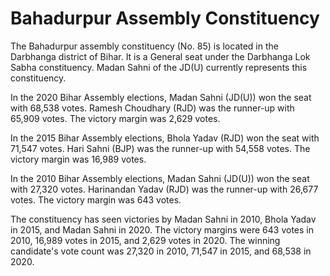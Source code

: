# Bahadurpur Assembly Constituency

The Bahadurpur assembly constituency (No. 85) is located in the Darbhanga district of Bihar. It is a General seat under the Darbhanga Lok Sabha constituency. Madan Sahni of the JD(U) currently represents this constituency.

In the 2020 Bihar Assembly elections, Madan Sahni (JD(U)) won the seat with 68,538 votes. Ramesh Choudhary (RJD) was the runner-up with 65,909 votes. The victory margin was 2,629 votes.

In the 2015 Bihar Assembly elections, Bhola Yadav (RJD) won the seat with 71,547 votes. Hari Sahni (BJP) was the runner-up with 54,558 votes. The victory margin was 16,989 votes.

In the 2010 Bihar Assembly elections, Madan Sahni (JD(U)) won the seat with 27,320 votes. Harinandan Yadav (RJD) was the runner-up with 26,677 votes. The victory margin was 643 votes.

The constituency has seen victories by Madan Sahni in 2010, Bhola Yadav in 2015, and Madan Sahni in 2020. The victory margins were 643 votes in 2010, 16,989 votes in 2015, and 2,629 votes in 2020. The winning candidate's vote count was 27,320 in 2010, 71,547 in 2015, and 68,538 in 2020.
